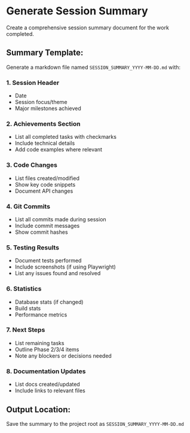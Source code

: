 # Generate Session Summary

Create a comprehensive session summary document for the work completed.

## Summary Template:

Generate a markdown file named `SESSION_SUMMARY_YYYY-MM-DD.md` with:

### 1. Session Header
- Date
- Session focus/theme
- Major milestones achieved

### 2. Achievements Section
- List all completed tasks with checkmarks
- Include technical details
- Add code examples where relevant

### 3. Code Changes
- List files created/modified
- Show key code snippets
- Document API changes

### 4. Git Commits
- List all commits made during session
- Include commit messages
- Show commit hashes

### 5. Testing Results
- Document tests performed
- Include screenshots (if using Playwright)
- List any issues found and resolved

### 6. Statistics
- Database stats (if changed)
- Build stats
- Performance metrics

### 7. Next Steps
- List remaining tasks
- Outline Phase 2/3/4 items
- Note any blockers or decisions needed

### 8. Documentation Updates
- List docs created/updated
- Include links to relevant files

## Output Location:

Save the summary to the project root as `SESSION_SUMMARY_YYYY-MM-DD.md`
